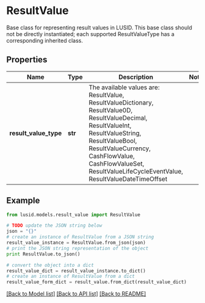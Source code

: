 # ResultValue

Base class for representing result values in LUSID.  This base class should not be directly instantiated; each supported ResultValueType has a corresponding inherited class.

## Properties
Name | Type | Description | Notes
------------ | ------------- | ------------- | -------------
**result_value_type** | **str** | The available values are: ResultValue, ResultValueDictionary, ResultValue0D, ResultValueDecimal, ResultValueInt, ResultValueString, ResultValueBool, ResultValueCurrency, CashFlowValue, CashFlowValueSet, ResultValueLifeCycleEventValue, ResultValueDateTimeOffset | 

## Example

```python
from lusid.models.result_value import ResultValue

# TODO update the JSON string below
json = "{}"
# create an instance of ResultValue from a JSON string
result_value_instance = ResultValue.from_json(json)
# print the JSON string representation of the object
print ResultValue.to_json()

# convert the object into a dict
result_value_dict = result_value_instance.to_dict()
# create an instance of ResultValue from a dict
result_value_form_dict = result_value.from_dict(result_value_dict)
```
[[Back to Model list]](../README.md#documentation-for-models) [[Back to API list]](../README.md#documentation-for-api-endpoints) [[Back to README]](../README.md)


